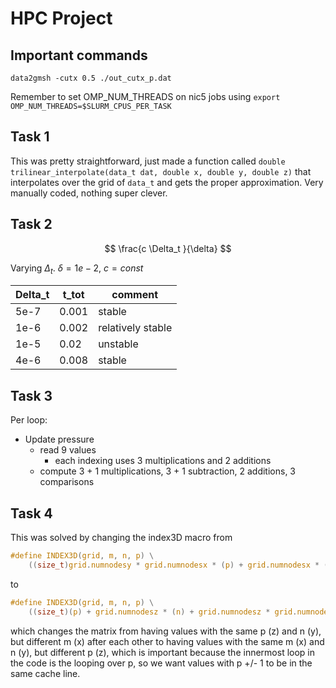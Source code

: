 # HPC Project

## Important commands 

`data2gmsh -cutx 0.5 ./out_cutx_p.dat`

Remember to set OMP_NUM_THREADS on nic5 jobs using `export OMP_NUM_THREADS=$SLURM_CPUS_PER_TASK`

## Task 1

This was pretty straightforward, just made a function called `double trilinear_interpolate(data_t dat, double x, double y, double z)`
that interpolates over the grid of `data_t` and gets the proper approximation. Very manually coded, nothing super clever.

## Task 2
 
$$
\frac{c \Delta_t }{\delta}
$$

Varying $\Delta_t$. $\delta = 1e-2$, $c = const$

| Delta_t | t_tot | comment           |
| ------- | ----- | ----------------- |
| 5e-7    | 0.001 | stable            |
| 1e-6    | 0.002 | relatively stable |
| 1e-5    | 0.02  | unstable          |
| 4e-6    | 0.008 | stable            |

## Task 3

Per loop: 

- Update pressure
  - read 9 values
    - each indexing uses 3 multiplications and 2 additions
  - compute 3 + 1 multiplications, 3 + 1 subtraction, 2 additions, 3 comparisons


## Task 4

This was solved by changing the index3D macro from

```c
#define INDEX3D(grid, m, n, p) \
    ((size_t)grid.numnodesy * grid.numnodesx * (p) + grid.numnodesx * (n) + (m))
```

to 

```c
#define INDEX3D(grid, m, n, p) \
    ((size_t)(p) + grid.numnodesz * (n) + grid.numnodesz * grid.numnodesy * (m))
```

which changes the matrix from having values with the same p (z) and n (y), but different m (x) after each 
other to having values with the same m (x) and n (y), but different p (z), which is important because the
innermost loop in the code is the looping over p, so we want values with p +/- 1 to 
be in the same cache line.